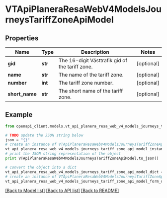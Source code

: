 # VTApiPlaneraResaWebV4ModelsJourneysTariffZoneApiModel


## Properties
Name | Type | Description | Notes
------------ | ------------- | ------------- | -------------
**gid** | **str** | The 16-digit Västtrafik gid of the tariff zone. | [optional] 
**name** | **str** | The name of the tariff zone. | [optional] 
**number** | **int** | The tariff zone number. | [optional] 
**short_name** | **str** | The short name of the tariff zone. | [optional] 

## Example

```python
from openapi_client.models.vt_api_planera_resa_web_v4_models_journeys_tariff_zone_api_model import VTApiPlaneraResaWebV4ModelsJourneysTariffZoneApiModel

# TODO update the JSON string below
json = "{}"
# create an instance of VTApiPlaneraResaWebV4ModelsJourneysTariffZoneApiModel from a JSON string
vt_api_planera_resa_web_v4_models_journeys_tariff_zone_api_model_instance = VTApiPlaneraResaWebV4ModelsJourneysTariffZoneApiModel.from_json(json)
# print the JSON string representation of the object
print VTApiPlaneraResaWebV4ModelsJourneysTariffZoneApiModel.to_json()

# convert the object into a dict
vt_api_planera_resa_web_v4_models_journeys_tariff_zone_api_model_dict = vt_api_planera_resa_web_v4_models_journeys_tariff_zone_api_model_instance.to_dict()
# create an instance of VTApiPlaneraResaWebV4ModelsJourneysTariffZoneApiModel from a dict
vt_api_planera_resa_web_v4_models_journeys_tariff_zone_api_model_form_dict = vt_api_planera_resa_web_v4_models_journeys_tariff_zone_api_model.from_dict(vt_api_planera_resa_web_v4_models_journeys_tariff_zone_api_model_dict)
```
[[Back to Model list]](../README.md#documentation-for-models) [[Back to API list]](../README.md#documentation-for-api-endpoints) [[Back to README]](../README.md)


